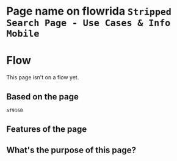 # Page name on flowrida `Stripped Search Page - Use Cases & Info Mobile`

# Flow
This page isn't on a flow yet.

## Based on the page
`af9160`

## Features of the page

## What's the purpose of this page?
